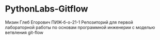 # PythonLabs-Gitflow
Мизин Глеб Егорович
ПИЖ-б-о-21-1
Репозиторий для первой лабораторной работы по основам программной инженерии с моделью ветвления git-flow
